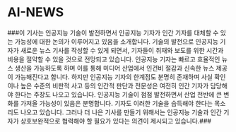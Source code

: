 # AI-NEWS


###이 기사는 인공지능 기술이 발전하면서 인공지능 기자가 인간 기자를 대체할 수 있는 가능성에 대한 논의가 이루어지고 있음을 소개합니다. 기술의 발전으로 인공지능 기자가 새로운 뉴스 기사를 작성할 수 있게 되면서, 기자들이 취재와 보도를 위한 시간과 비용을 절약할 수 있을 것으로 전망되고 있습니다. 인공지능 기자는 빠르고 효율적인 뉴스 생산을 가능하도록 하며 이를 통해 미디어 산업에서 인건비 절감과 신속한 뉴스 제공이 가능해진다고 합니다. 하지만 인공지능 기자의 한계점도 분명히 존재하며 사실 확인이나 높은 수준의 비판적 사고 등의 인간적 판단과 전문성은 여전히 인간 기자가 담당해야 한다는 주장도 나오고 있습니다. 인공지능 기술이 점점 발전하면서 산업 전반에 큰 변화를 가져올 가능성이 있음은 분명합니다. 기자도 이러한 기술을 습득해야 한다는 목소리도 나오고 있습니다. 그러나 더 나은 기사를 만들기 위해서는 인공지능 기술과 인간 기자가 상호보완적으로 협력해야 할 필요가 있다는 의견이 제시되고 있습니다.###





